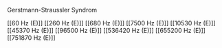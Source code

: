 Gerstmann-Straussler Syndrom

[[60 Hz (E)]]
[[260 Hz (E)]]
[[680 Hz (E)]]
[[7500 Hz (E)]]
[[10530 Hz (E)]]
[[45370 Hz (E)]]
[[96500 Hz (E)]]
[[536420 Hz (E)]]
[[655200 Hz (E)]]
[[751870 Hz (E)]]